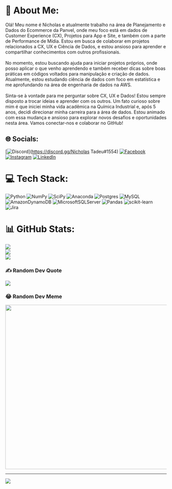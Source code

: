 # 💫 About Me:
Olá! Meu nome é Nicholas e atualmente trabalho na área de Planejamento e Dados do Ecommerce da Panvel, onde meu foco está em dados de Customer Experience (CX), Projetos para App e Site, e também com a parte de Performance de Mídia. Estou em busca de colaborar em projetos relacionados a CX, UX e Ciência de Dados, e estou ansioso para aprender e compartilhar conhecimentos com outros profissionais.<br><br>No momento, estou buscando ajuda para iniciar projetos próprios, onde posso aplicar o que venho aprendendo e também receber dicas sobre boas práticas em códigos voltados para manipulação e criação de dados. Atualmente, estou estudando ciência de dados com foco em estatística e me aprofundando na área de engenharia de dados na AWS.<br><br>Sinta-se à vontade para me perguntar sobre CX, UX e Dados! Estou sempre disposto a trocar ideias e aprender com os outros. Um fato curioso sobre mim é que iniciei minha vida acadêmica na Química Industrial e, após 5 anos, decidi direcionar minha carreira para a área de dados. Estou animado com essa mudança e ansioso para explorar novos desafios e oportunidades nesta área. Vamos conectar-nos e colaborar no GitHub!


## 🌐 Socials:
[![Discord](https://img.shields.io/badge/Discord-%237289DA.svg?logo=discord&logoColor=white)](https://discord.gg/Nicholas Tadeu#1554) [![Facebook](https://img.shields.io/badge/Facebook-%231877F2.svg?logo=Facebook&logoColor=white)](https://facebook.com/nicholastadeu) [![Instagram](https://img.shields.io/badge/Instagram-%23E4405F.svg?logo=Instagram&logoColor=white)](https://instagram.com/nicholastadeu) [![LinkedIn](https://img.shields.io/badge/LinkedIn-%230077B5.svg?logo=linkedin&logoColor=white)](https://linkedin.com/in/nicholastadeu) 

# 💻 Tech Stack:
![Python](https://img.shields.io/badge/python-3670A0?style=for-the-badge&logo=python&logoColor=ffdd54) ![NumPy](https://img.shields.io/badge/numpy-%23013243.svg?style=for-the-badge&logo=numpy&logoColor=white) ![SciPy](https://img.shields.io/badge/SciPy-%230C55A5.svg?style=for-the-badge&logo=scipy&logoColor=%white) ![Anaconda](https://img.shields.io/badge/Anaconda-%2344A833.svg?style=for-the-badge&logo=anaconda&logoColor=white) ![Postgres](https://img.shields.io/badge/postgres-%23316192.svg?style=for-the-badge&logo=postgresql&logoColor=white) ![MySQL](https://img.shields.io/badge/mysql-%2300f.svg?style=for-the-badge&logo=mysql&logoColor=white) ![AmazonDynamoDB](https://img.shields.io/badge/Amazon%20DynamoDB-4053D6?style=for-the-badge&logo=Amazon%20DynamoDB&logoColor=white) ![MicrosoftSQLServer](https://img.shields.io/badge/Microsoft%20SQL%20Sever-CC2927?style=for-the-badge&logo=microsoft%20sql%20server&logoColor=white) ![Pandas](https://img.shields.io/badge/pandas-%23150458.svg?style=for-the-badge&logo=pandas&logoColor=white) ![scikit-learn](https://img.shields.io/badge/scikit--learn-%23F7931E.svg?style=for-the-badge&logo=scikit-learn&logoColor=white) ![Jira](https://img.shields.io/badge/jira-%230A0FFF.svg?style=for-the-badge&logo=jira&logoColor=white)
# 📊 GitHub Stats:
![](https://github-readme-stats.vercel.app/api?username=nicholastadeusantoss&theme=dracula&hide_border=true&include_all_commits=true&count_private=true)<br/>
![](https://github-readme-streak-stats.herokuapp.com/?user=nicholastadeusantoss&theme=dracula&hide_border=true)<br/>
![](https://github-readme-stats.vercel.app/api/top-langs/?username=nicholastadeusantoss&theme=dracula&hide_border=true&include_all_commits=true&count_private=true&layout=compact)

### ✍️ Random Dev Quote
![](https://quotes-github-readme.vercel.app/api?type=vetical&theme=tokyonight)

### 😂 Random Dev Meme
<img src="https://rm.up.railway.app/" width="512px"/>

---
[![](https://visitcount.itsvg.in/api?id=nicholastadeusantoss&icon=0&color=0)](https://visitcount.itsvg.in)

<!-- Proudly created with GPRM ( https://gprm.itsvg.in ) -->
